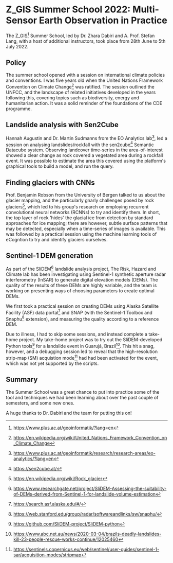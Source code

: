 # Z_GIS Summer School 2022: Multi-Sensor Earth Observation in Practice

The Z_GIS[^zgis] Summer School, led by Dr. Zhara Dabiri and A. Prof. Stefan Lang, with a host of additional instructors, took place from 28th June to 5th July 2022. 

## Policy

The summer school opened with a session on international climate policies and conventions. I was five years old when the United Nations Framework Convention on Climate Change[^unfcc] was ratified. The session outlined the UNFCC, and the landscape of related initiatives developed in the years following this, covering topics such as biodiversity, energy and humanitarian action. It was a solid reminder of the foundations of the CDE programme.   


## Landslide analysis with Sen2Cube

Hannah Augustin and Dr. Martin Sudmanns from the EO Analytics lab[^eo], led a session on analysing landslides/rockfall with the sen2cube[^sen2cube] Semantic Datacube system. Observing landcover time-series in the area-of-interest showed a clear change as rock covered a vegetated area during a rockfall event. It was possible to estimate the area this covered using the platform's graphical tools to build a model, and run the query. 


## Finding glaciers with CNNs

Prof. Benjamin Robson from the University of Bergen talked to us about the glacier mapping, and the particularly gnarly challenges posed by rock glaciers[^rock-glaciers], which led to his group's research on employing recurrent convolutional neural networks (RCNNs) to try and identify them. In short, the top layer of rock 'hides' the glacial ice from detection by standard approaches for ice mapping; there are however, subtle surface patterns that may be detected, especially when a time-series of images is available. This was followed by a practical session using the machine learning tools of eCogntion to try and identify glaciers ourselves.

## Sentinel-1 DEM generation

As part of the SliDEM[^slidem] landslide analysis project, The Risk, Hazard and Climate lab has been investigating using Sentinel-1 synthetic aperture radar interferometry (InSAR) to generate digital elevation models (DEMs). The quality of the results of these DEMs are highly variable, and the team is working on presenting ways of choosing parameters to create optimal DEMs.

We first took a practical session on creating DEMs using Alaska Satellite Facility (ASF) data portal[^asf] and SNAP (with the Sentinel-1 Toolbox and Snaphu[^snaphu] extension), and measuring the quality according to a reference DEM.

Due to illness, I had to skip some sessions, and instead complete a take-home project. My take-home project was to try out the SliDEM-developed Python tools[^slidem-tools] for a landslide event in Guarujá, Brazil[^guaruja]. This hit a snag, however, and a debugging session led to reveal that the high-resolution strip-map (SM) acquistion mode[^stripmap] had had been activated for the event, which was not yet supported by the scripts.


## Summary

The Summer School was a great chance to put into practice some of the tool and techniques we had been learning about over the past couple of semesters, and some new ones.

A huge thanks to Dr. Dabiri and the team for putting this on!


[^zgis]: https://www.plus.ac.at/geoinformatik/?lang=en

[^sen2cube]: https://sen2cube.at/

[^eo]: https://www.plus.ac.at/geoinformatik/research/research-areas/eo-analytics/?lang=en

[^unfcc]: https://en.wikipedia.org/wiki/United_Nations_Framework_Convention_on_Climate_Change

[^slidem]: https://www.researchgate.net/project/SliDEM-Assessing-the-suitability-of-DEMs-derived-from-Sentinel-1-for-landslide-volume-estimation

[^rock-glaciers]: https://en.wikipedia.org/wiki/Rock_glacier

[^asf]: https://search.asf.alaska.edu/#/

[^snaphu]: https://web.stanford.edu/group/radar/softwareandlinks/sw/snaphu/

[^slidem-tools]: https://github.com/SliDEM-project/SliDEM-python

[^stripmap]: https://sentinels.copernicus.eu/web/sentinel/user-guides/sentinel-1-sar/acquisition-modes/stripmap

[^guaruja]: https://www.abc.net.au/news/2020-03-04/brazils-deadly-landslides-kill-23-people-rescue-works-continue/12025460

